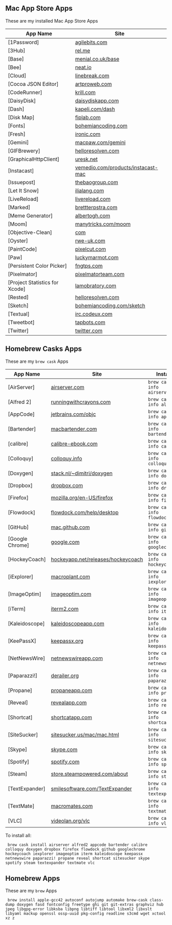 

## Mac App Store Apps

These are my installed Mac App Store Apps

| App Name  | Site | 
|-----------|------|
|[1Password]|[agilebits.com](http://agilebits.com)|
|[3Hub]|[rel.me](http://rel.me)|
|[Base]|[menial.co.uk/base](http://menial.co.uk/base/)|
|[Bee]|[neat.io](http://neat.io)|
|[Cloud]|[linebreak.com](http://linebreak.com)|
|[Cocoa JSON Editor]|[artproweb.com](http://artproweb.com)|
|[CodeRunner]|[krill.com](http://krill.com)|
|[DaisyDisk]|[daisydiskapp.com](http://www.daisydiskapp.com)|
|[Dash]|[kapeli.com/dash](http://kapeli.com/dash)|
|[Disk Map]|[fiplab.com](http://fiplab.com)|
|[Fonts]|[bohemiancoding.com](http://bohemiancoding.com)|
|[Fresh]|[ironic.com](http://ironic.com)|
|[Gemini]|[macpaw.com/gemini](http://macpaw.com/gemini)|
|[GIFBrewery]|[helloresolven.com](http://helloresolven.com)|
|[GraphicalHttpClient]|[uresk.net](http://uresk.net)|
|[Instacast]|[vemedio.com/products/instacast-mac](http://vemedio.com/products/instacast-mac)|
|[Issuepost]|[thebaogroup.com](http://thebaogroup.com)|
|[Let It Snow]|[ilialang.com](http://ilialang.com)|
|[LiveReload]|[livereload.com](http://www.livereload.com)|
|[Marked]|[brettterpstra.com](http://brettterpstra.com)|
|[Meme Generator]|[albertogh.com](http://albertogh.com)|
|[Moom]|[manytricks.com/moom](http://manytricks.com/moom/)|
|[Objective-Clean]|[com](http://com)|
|[Oyster]|[rwe-uk.com](http://rwe-uk.com)|
|[PaintCode]|[pixelcut.com](http://pixelcut.com)|
|[Paw]|[luckymarmot.com](http://luckymarmot.com)|
|[Persistent Color Picker]|[fngtps.com](http://fngtps.com)|
|[Pixelmator]|[pixelmatorteam.com](http://pixelmatorteam.com)|
|[Project Statistics for Xcode]|[lamobratory.com](http://lamobratory.com)|
|[Rested]|[helloresolven.com](http://helloresolven.com)|
|[Sketch]|[bohemiancoding.com/sketch](http://www.bohemiancoding.com/sketch/)|
|[Textual]|[irc.codeux.com](http://irc.codeux.com)|
|[Tweetbot]|[tapbots.com](http://tapbots.com)|
|[Twitter]|[twitter.com](http://twitter.com)|


## Homebrew Casks Apps

These are my `brew cask` Apps

| App Name | Site | Install | 
|----------|------|---------|
|[AirServer]|[airserver.com](http://www.airserver.com)|`brew cask info airserver`|
|[Alfred 2]|[runningwithcrayons.com](http://runningwithcrayons.com)|`brew cask info alfred2`|
|[AppCode]|[jetbrains.com/objc](http://www.jetbrains.com/objc/)|`brew cask info appcode`|
|[Bartender]|[macbartender.com](http://www.macbartender.com/)|`brew cask info bartender`|
|[calibre]|[calibre-ebook.com](http://calibre-ebook.com/)|`brew cask info calibre`|
|[Colloquy]|[colloquy.info](http://colloquy.info/)|`brew cask info colloquy`|
|[Doxygen]|[stack.nl/~dimitri/doxygen](http://www.stack.nl/~dimitri/doxygen)|`brew cask info doxygen`|
|[Dropbox]|[dropbox.com](https://www.dropbox.com/)|`brew cask info dropbox`|
|[Firefox]|[mozilla.org/en-US/firefox](https://www.mozilla.org/en-US/firefox/)|`brew cask info firefox`|
|[Flowdock]|[flowdock.com/help/desktop](https://www.flowdock.com/help/desktop)|`brew cask info flowdock`|
|[GitHub]|[mac.github.com](http://mac.github.com)|`brew cask info github`|
|[Google Chrome]|[google.com](http://google.com)|`brew cask info googlechrome`|
|[HockeyCoach]|[hockeyapp.net/releases/hockeycoach](http://hockeyapp.net/releases/hockeycoach/)|`brew cask info hockeycoach`|
|[iExplorer]|[macroplant.com](http://www.macroplant.com/)|`brew cask info iexplorer`|
|[ImageOptim]|[imageoptim.com](http://imageoptim.com/)|`brew cask info imageoptim`|
|[iTerm]|[iterm2.com](http://iterm2.com/)|`brew cask info iterm`|
|[Kaleidoscope]|[kaleidoscopeapp.com](http://www.kaleidoscopeapp.com/)|`brew cask info kaleidoscope`|
|[KeePassX]|[keepassx.org](http://www.keepassx.org)|`brew cask info keepassx`|
|[NetNewsWire]|[netnewswireapp.com](http://netnewswireapp.com/)|`brew cask info netnewswire`|
|[Paparazzi!]|[derailer.org](http://derailer.org)|`brew cask info paparazzi!`|
|[Propane]|[propaneapp.com](http://propaneapp.com/)|`brew cask info propane`|
|[Reveal]|[revealapp.com](http://revealapp.com/)|`brew cask info reveal`|
|[Shortcat]|[shortcatapp.com](http://shortcatapp.com/)|`brew cask info shortcat`|
|[SiteSucker]|[sitesucker.us/mac/mac.html](http://www.sitesucker.us/mac/mac.html)|`brew cask info sitesucker`|
|[Skype]|[skype.com](http://www.skype.com)|`brew cask info skype`|
|[Spotify]|[spotify.com](https://www.spotify.com)|`brew cask info spotify`|
|[Steam]|[store.steampowered.com/about](http://store.steampowered.com/about/)|`brew cask info steam`|
|[TextExpander]|[smilesoftware.com/TextExpander](http://www.smilesoftware.com/TextExpander)|`brew cask info textexpander`|
|[TextMate]|[macromates.com](http://macromates.com/)|`brew cask info textmate`|
|[VLC]|[videolan.org/vlc](http://www.videolan.org/vlc/)|`brew cask info vlc`|

To install all:

```
 brew cask install airserver alfred2 appcode bartender calibre colloquy doxygen dropbox firefox flowdock github googlechrome hockeycoach iexplorer imageoptim iterm kaleidoscope keepassx netnewswire paparazzi! propane reveal shortcat sitesucker skype spotify steam textexpander textmate vlc

```


## Homebrew Apps

These are my `brew` Apps

```
 brew install apple-gcc42 autoconf autojump automake brew-cask class-dump doxygen fasd fontconfig freetype ghi git git-extras graphviz hub jpeg libgpg-error libksba libpng libtiff libtool libxml2 libxslt libyaml mackup openssl ossp-uuid pkg-config readline s3cmd wget xctool xz z

```

